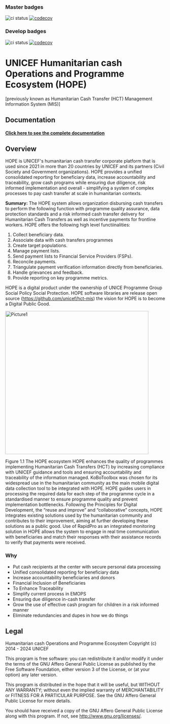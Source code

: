 ### Master badges
![ci status](https://github.com/unicef/hope/actions/workflows/ci.yml/badge.svg?branch=master)
[![codecov](https://codecov.io/gh/unicef/hope/branch/master/graph/badge.svg?token=ETHR78G5AM)](https://codecov.io/gh/unicef/hope)
### Develop badges
![ci status](https://github.com/unicef/hope/actions/workflows/ci.yml/badge.svg?branch=develop)
[![codecov](https://codecov.io/gh/unicef/hope/graph/badge.svg?token=ETHR78G5AM)](https://codecov.io/gh/unicef/hope)
# UNICEF Humanitarian cash Operations and Programme Ecosystem (HOPE)



[previously known as Humanitarian Cash Transfer (HCT) Management Information System (MIS)]

## Documentation
#### [Click here to see the complete documentation](https://unicef.github.io/hope-documentation/)

## Overview

HOPE is UNICEF's humanitarian cash transfer corporate platform that is used since 2021 in more than 20 countries by UNICEF and its partners (Civil Society and Government organizations). HOPE provides a unified consolidated reporting for beneficiary data, increase accountability and traceability, grow cash programs while ensuring due diligence, risk informed implementation and overall - simplifying a system of complex processes to pay cash transfer at scale in humanitarian contexts.

**Summary:** The HOPE system allows organization disbursing cash transfers to perform the following function with programme quality assurance, data protection standards and a risk informed cash transfer delivery for Humanitarian Cash Transfers as well as incentive payments for frontline workers. HOPE offers the following high level functiinalities:
1.	Collect beneficiary data.
2.	Associate data with cash transfers programmes
3.	Create target populations.
4.	Manage payment lists.
5.	Send payment lists to Financial Service Providers (FSPs).
6.	Reconcile payments.
7.	Triangulate payment verification information directly from beneficiaries.
8.	Handle grievances and feedback.
9.	Provide reporting on key programme metrics.


HOPE is a digital product under the ownership of UNICE Programme Group Social Policy Social Protection. HOPE software libraries are release open source (https://github.com/unicef/hct-mis) the vision for HOPE is to become a Digital Public Good.

 <img width="451" alt="Picture1" src="https://github.com/unicef/hct-mis/assets/131235609/d9836361-0ba7-4acf-b37a-016081df750f">

Figure 1.1 The HOPE ecosystem
HOPE enhances the quality of programmes implementing Humanitarian Cash Transfers (HCT) by increasing compliance with UNICEF guidance and tools and ensuring accountability and traceability of the information managed. KoBoToolbox was chosen for its widespread use in the humanitarian community as the main mobile digital data collection tool to be integrated with HOPE. HOPE guides users in processing the required data for each step of the programme cycle in a standardised manner to ensure programme quality and prevent implementation bottlenecks.
Following the Principles for Digital Development, the “reuse and improve” and “collaborative” concepts, HOPE integrates existing solutions used by the humanitarian community and contributes to their improvement, aiming at further developing these solutions as a public good. Use of RapidPro as an integrated monitoring solution in HOPE allows the system to engage in real time communication with beneficiaries and match their responses with their assistance records to verify that payments were received.

### Why

* Put cash recipients at the center with secure personal data processing
* Unified consolidated reporting for beneficiary data
* Increase accountability beneficiaries and donors
* Financial Inclusion of Beneficiaries
* To Enhance Traceability
* Simplify current process in EMOPS
* Ensuring due diligence in-cash transfer
* Grow the use of effective cash program for children in a risk informed manner
* Eliminate redundancies and dupes in how we do things

## Legal
Humanitarian cash Operations and Programme Ecosystem
Copyright (c) 2014 - 2024 UNICEF

This program is free software: you can redistribute it and/or modify
it under the terms of the GNU Affero General Public License as published by
the Free Software Foundation, either version 3 of the License, or
(at your option) any later version.

This program is distributed in the hope that it will be useful,
but WITHOUT ANY WARRANTY; without even the implied warranty of
MERCHANTABILITY or FITNESS FOR A PARTICULAR PURPOSE.  See the
GNU Affero General Public License for more details.

You should have received a copy of the GNU Affero General Public License
along with this program.  If not, see <http://www.gnu.org/licenses/>.

